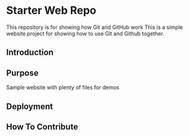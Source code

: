# Starter Web Repo
This repository is for showing how Git and GitHub work
This is a simple website project for 
showing how to use Git and Github together.

## Introduction

## Purpose

Sample website with plenty of files for demos

## Deployment
## How To Contribute

